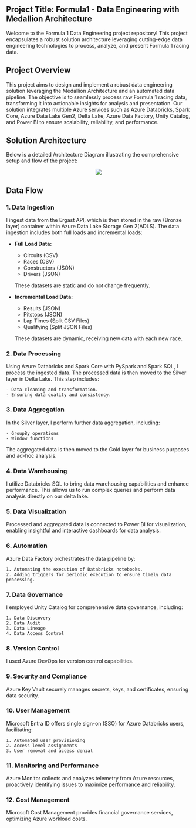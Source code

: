 <a name="readme-top"></a>

## Project Title: Formula1 - Data Engineering with Medallion Architecture
Welcome to the Formula 1 Data Engineering project repository! This project encapsulates a robust solution architecture leveraging cutting-edge data engineering technologies to process, analyze, and present Formula 1 racing data.

## Project Overview
This project aims to design and implement a robust data engineering solution leveraging the Medallion Architecture and an automated data pipeline. The objective is to seamlessly process raw Formula 1 racing data, transforming it into actionable insights for analysis and presentation. Our solution integrates multiple Azure services such as Azure Databricks, Spark Core, Azure Data Lake Gen2, Delta Lake, Azure Data Factory, Unity Catalog, and Power BI to ensure scalability, reliability, and performance.

## Solution Architecture

Below is a detailed Architecture Diagram illustrating the comprehensive setup and flow of the project:

<p align="center">
<img src="Architecture_Diagram.png" />
</p>

## Data Flow

### 1. Data Ingestion

I ingest data from the Ergast API, which is then stored in the raw (Bronze layer) container within Azure Data Lake Storage Gen 2(ADLS). The data ingestion includes both full loads and incremental loads:

- **Full Load Data:**
    - Circuits (CSV)
    - Races (CSV)
    - Constructors (JSON)
    - Drivers (JSON)

    These datasets are static and do not change frequently.

- **Incremental Load Data:**
    - Results (JSON)
    - Pitstops (JSON)
    - Lap Times (Split CSV Files)
    - Qualifying (Split JSON Files)

    These datasets are dynamic, receiving new data with each new race.

### 2. Data Processing

Using Azure Databricks and Spark Core with PySpark and Spark SQL, I process the ingested data. The processed data is then moved to the Silver layer in Delta Lake. This step includes:

    - Data cleaning and transformation.
    - Ensuring data quality and consistency.

### 3. Data Aggregation

In the Silver layer, I perform further data aggregation, including:

    - GroupBy operations
    - Window functions

The aggregated data is then moved to the Gold layer for business purposes and ad-hoc analysis.

### 4. Data Warehousing 

I utilize Databricks SQL to bring data warehousing capabilities and enhance performance. This allows us to run complex queries and perform data analysis directly on our delta lake.

### 5. Data Visualization

Processed and aggregated data is connected to Power BI for visualization, enabling insightful and interactive dashboards for data analysis.

### 6. Automation

Azure Data Factory orchestrates the data pipeline by:

    1. Automating the execution of Databricks notebooks.
    2. Adding triggers for periodic execution to ensure timely data processing.

### 7. Data Governance

I employed Unity Catalog for comprehensive data governance, including:

    1. Data Discovery
    2. Data Audit
    3. Data Lineage
    4. Data Access Control

### 8. Version Control

I used Azure DevOps for version control capabilities.

### 9. Security and Compliance

Azure Key Vault securely manages secrets, keys, and certificates, ensuring data security.

### 10. User Management

Microsoft Entra ID offers single sign-on (SSO) for Azure Databricks users, facilitating:

    1. Automated user provisioning
    2. Access level assignments
    3. User removal and access denial

### 11. Monitoring and Performance

Azure Monitor collects and analyzes telemetry from Azure resources, proactively identifying issues to maximize performance and reliability.

### 12. Cost Management

Microsoft Cost Management provides financial governance services, optimizing Azure workload costs.



